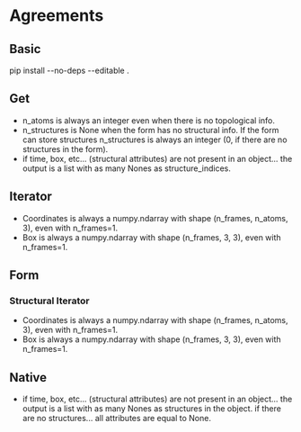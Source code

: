 # Agreements

## Basic

pip install --no-deps --editable .

## Get

- n_atoms is always an integer even when there is no topological info.
- n_structures is None when the form has no structural info. If the form can store structures n_structures is always an integer (0, if there are no structures in the form).
- if time, box, etc... (structural attributes) are not present in an object... the output is a list with as many Nones as structure_indices.

## Iterator

- Coordinates is always a numpy.ndarray with shape (n_frames, n_atoms, 3), even with n_frames=1.
- Box is always a numpy.ndarray with shape (n_frames, 3, 3), even with n_frames=1.

## Form

### Structural Iterator

- Coordinates is always a numpy.ndarray with shape (n_frames, n_atoms, 3), even with n_frames=1.
- Box is always a numpy.ndarray with shape (n_frames, 3, 3), even with n_frames=1.

## Native

- if time, box, etc... (structural attributes) are not present in an object... the output is a list with as many Nones as structures in the object.
if there are no structures... all attributes are equal to None.

